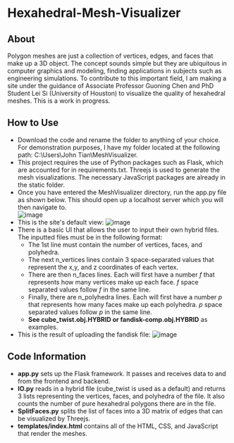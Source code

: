 # Hexahedral-Mesh-Visualizer


## About

Polygon meshes are just a collection of vertices, edges, and faces that make up a 3D object. The concept sounds simple but they are ubiquitous in computer graphics and modeling, finding applications in subjects such as engineering simulations. To contribute to this important field, I am making a site under the guidance of Associate Professor Guoning Chen and PhD Student Lei Si (University of Houston) to visualize the quality of hexahedral meshes. This is a work in progress.

## How to Use

- Download the code and rename the folder to anything of your choice. For demonstration purposes, I have my folder located at the following path: C:\Users\John Tian\MeshVisualizer.
- This project requires the use of Python packages such as Flask, which are accounted for in requirements.txt. Threejs is used to generate the mesh visualizations. The necessary JavaScript packages are already in the static folder.
- Once you have entered the MeshVisualizer directory, run the app.py file as shown below. This should open up a localhost server which you will then navigate to.  
![image](https://user-images.githubusercontent.com/85849926/182731303-031b7d38-56e8-4596-8394-7e0f57328a95.png)
- This is the site's default view: 
![image](https://user-images.githubusercontent.com/85849926/182731510-b563be80-3f5e-40d0-b4a4-61dc20f9cd8a.png)
- There is a basic UI that allows the user to input their own hybrid files. The inputted files must be in the following format: 
  - The 1st line must contain the number of vertices, faces, and polyhedra. 
  - The next n_vertices lines contain 3 space-separated values that represent the x,y, and z coordinates of each vertex. 
  - There are then n_faces lines. Each will first have a number *f* that represents how many vertices make up each face. *f* space separated values follow *f* in the same line. 
  - Finally, there are n_polyhedra lines. Each will first have a number *p* that represents how many faces make up each polyhedra. *p* space separated values follow *p* in the same line. 
  - **See cube_twist.obj.HYBRID or fandisk-comp.obj.HYBRID** as examples. 
- This is the result of uploading the fandisk file:
![image](https://user-images.githubusercontent.com/85849926/182737280-2e9f6d38-5095-4207-97e8-7d8a3f28c06e.png)

## Code Information

- **app.py** sets up the Flask framework. It passes and receives data to and from the frontend and backend. 
- **IO.py** reads in a hybrid file (cube_twist is used as a default) and returns 3 lists representing the vertices, faces, and polyhedra of the file. It also counts the number of pure hexahedral polygons there are in the file. 
- **SplitFaces.py** splits the list of faces into a 3D matrix of edges that can be visualized by Threejs. 
- **templates/index.html** contains all of the HTML, CSS, and JavaScript that render the meshes. 


